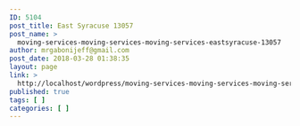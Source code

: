 ```yaml
---
ID: 5104
post_title: East Syracuse 13057
post_name: >
  moving-services-moving-services-moving-services-eastsyracuse-13057
author: mrgabonijeff@gmail.com
post_date: 2018-03-28 01:38:35
layout: page
link: >
  http://localhost/wordpress/moving-services-moving-services-moving-services-eastsyracuse-13057/
published: true
tags: [ ]
categories: [ ]
---
```

